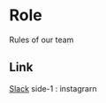 # Role
 Rules of our team

## Link
[Slack](https://app.slack.com/client/T01A83F19PX/C019WDHLJLX) side-1 : instagrarn
